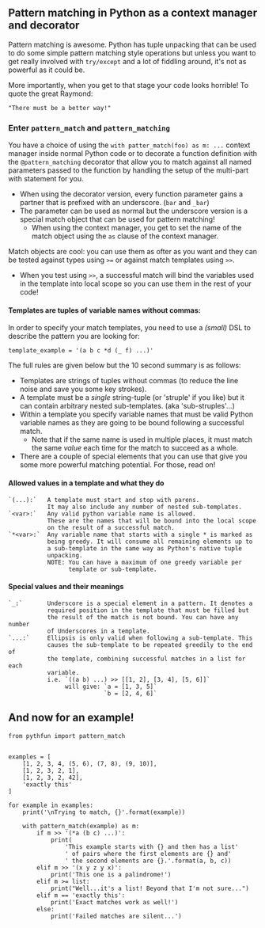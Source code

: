 ## Pattern matching in Python as a context manager and decorator

Pattern matching is awesome. Python has tuple unpacking that can be used to
do some simple pattern matching style operations but unless you want to get
really involved with `try/except` and a lot of fiddling around, it's not
as powerful as it could be.

More importantly, when you get to that stage your code looks horrible!
To quote the great Raymond:

    "There must be a better way!"


### Enter `pattern_match` and `pattern_matching`
You have a choice of using the `with patter_match(foo) as m: ...` context manager
inside normal Python code or to decorate a function definition with the
`@pattern_matching` decorator that allow you to match against all named parameters
passed to the function by handling the setup of the multi-part with statement for you.
- When using the decorator version, every function parameter gains a partner that is
  prefixed with an underscore. (`bar` and `_bar`)
- The parameter can be used as normal but the underscore version is a special match
  object that can be used for pattern matching!
  - When using the context manager, you get to set the name of the match object using
  the `as` clause of the context manager.

Match objects are cool: you can use them as ofter as you want and they can be tested
against types using `>=` or against match templates using `>>`.
- When you test using `>>`, a successful match will bind the variables used in the
  template into local scope so you can use them in the rest of your code!


#### Templates are tuples of variable names without commas:
In order to specify your match templates, you need to use a *(small)* DSL to describe
the pattern you are looking for:

`template_example = '(a b c *d (_ f) ...)'`

The full rules are given below but the 10 second summary is as follows:
- Templates are strings of tuples without commas (to reduce the line noise and save you
  some key strokes).
- A template must be a *single* string-tuple (or 'struple' if you like) but it can contain
  arbitrary nested sub-templates. (aka 'sub-struples'...)
- Within a template you specify variable names that must be valid Python variable names as
  they are going to be bound following a successful match.
  - Note that if the same name is used in multiple places, it must match the same *value*
    each time for the match to succeed as a whole.
- There are a couple of special elements that you can use that give you some more powerful
  matching potential. For those, read on!


#### Allowed values in a template and what they do
    `(...):`   A template must start and stop with parens.
               It may also include any number of nested sub-templates.
    `<var>:`   Any valid python variable name is allowed.
               These are the names that will be bound into the local scope
               on the result of a successful match.
    `*<var>:`  Any variable name that starts with a single * is marked as
               being greedy. It will consume all remaining elements up to
               a sub-template in the same way as Python's native tuple
               unpacking.
               NOTE: You can have a maximum of one greedy variable per
                     template or sub-template.

#### Special values and their meanings
    `_:`       Underscore is a special element in a pattern. It denotes a
               required position in the template that must be filled but
               the result of the match is not bound. You can have any number
               of Underscores in a template.
    `...:`     Ellipsis is only valid when following a sub-template. This
               causes the sub-template to be repeated greedily to the end of
               the template, combining successful matches in a list for each
               variable.
               i.e. `((a b) ...) >> [[1, 2], [3, 4], [5, 6]]`
                    will give: `a = [1, 3, 5]`
                               `b = [2, 4, 6]`


## And now for an example!
```
from pythfun import pattern_match


examples = [
    [1, 2, 3, 4, (5, 6), (7, 8), (9, 10)],
    [1, 2, 3, 2, 1],
    [1, 2, 3, 2, 42],
    'exactly this'
]

for example in examples:
    print('\nTrying to match, {}'.format(example))

    with pattern_match(example) as m:
        if m >> '(*a (b c) ...)':
            print(
                'This example starts with {} and then has a list'
                ' of pairs where the first elements are {} and'
                ' the second elements are {}.'.format(a, b, c))
        elif m >> '(x y z y x)':
            print('This one is a palindrome!')
        elif m >= list:
            print("Well...it's a list! Beyond that I'm not sure...")
        elif m == 'exactly this':
            print('Exact matches work as well!')
        else:
            print('Failed matches are silent...')
```
